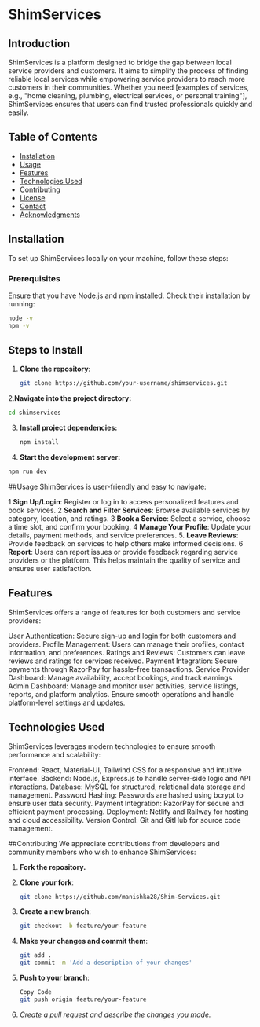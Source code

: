 # ShimServices

## Introduction
ShimServices is a platform designed to bridge the gap between local service providers and customers. It aims to simplify the process of finding reliable local services while empowering service providers to reach more customers in their communities. Whether you need [examples of services, e.g., "home cleaning, plumbing, electrical services, or personal training"], ShimServices ensures that users can find trusted professionals quickly and easily.

## Table of Contents
- [Installation](#installation)
- [Usage](#usage)
- [Features](#features)
- [Technologies Used](#technologies-used)
- [Contributing](#contributing)
- [License](#license)
- [Contact](#contact)
- [Acknowledgments](#acknowledgments)

## Installation
To set up ShimServices locally on your machine, follow these steps:

### Prerequisites
Ensure that you have Node.js and npm installed. Check their installation by running:
```bash
node -v
npm -v
```

## Steps to Install
1. **Clone the repository**:
   ```bash
   git clone https://github.com/your-username/shimservices.git
   ```

2.**Navigate into the project directory:**
   ```bash
   cd shimservices
   ```
3. **Install project dependencies:**
   ```bash
   npm install
   ```

4. **Start the development server:**
  ```bash
  npm run dev
  ```

##Usage
ShimServices is user-friendly and easy to navigate:

1 **Sign Up/Login**: Register or log in to access personalized features and book services.
2 **Search and Filter Services**: Browse available services by category, location, and ratings.
3 **Book a Service**: Select a service, choose a time slot, and confirm your booking.
4 **Manage Your Profile**: Update your details, payment methods, and service preferences.
5. **Leave Reviews**: Provide feedback on services to help others make informed decisions.
6 **Report**: Users can report issues or provide feedback regarding service providers or the platform. This helps maintain the quality of service and ensures user satisfaction.

## Features

ShimServices offers a range of features for both customers and service providers:

User Authentication: Secure sign-up and login for both customers and providers.
Profile Management: Users can manage their profiles, contact information, and preferences.
Ratings and Reviews: Customers can leave reviews and ratings for services received.
Payment Integration: Secure payments through RazorPay for hassle-free transactions.
Service Provider Dashboard: Manage availability, accept bookings, and track earnings.
Admin Dashboard: Manage and monitor user activities, service listings, reports, and platform analytics. Ensure smooth operations and handle platform-level settings and updates.

## Technologies Used
ShimServices leverages modern technologies to ensure smooth performance and scalability:

Frontend: React, Material-UI, Tailwind CSS for a responsive and intuitive interface.
Backend: Node.js, Express.js to handle server-side logic and API interactions.
Database: MySQL for structured, relational data storage and management.
Password Hashing: Passwords are hashed using bcrypt to ensure user data security.
Payment Integration: RazorPay for secure and efficient payment processing.
Deployment: Netlify and Railway for hosting and cloud accessibility.
Version Control: Git and GitHub for source code management.

##Contributing
We appreciate contributions from developers and community members who wish to enhance ShimServices:

1. **Fork the repository.**

2. **Clone your fork**:
   ```bash
   git clone https://github.com/manishka28/Shim-Services.git
   ```
3. **Create a new branch**:
   ```bash
   git checkout -b feature/your-feature
   ```
4. **Make your changes and commit them**:
   ```bash
   git add .
   git commit -m 'Add a description of your changes'
   ```
5. **Push to your branch**:
   ```bash
   Copy Code
   git push origin feature/your-feature
   ```
6. *Create a pull request and describe the changes you made.*
   

